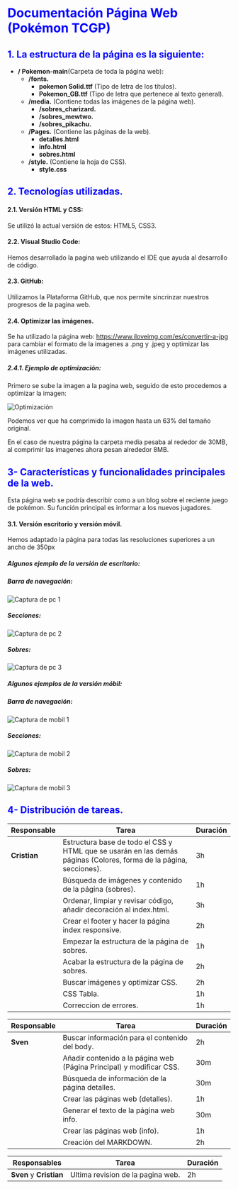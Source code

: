 # <span style="color:blue;">Documentación Página Web (Pokémon TCGP) </span>
## <span style="color:blue;">1. La estructura de la página es la siguiente:</span>

 - **/ Pokemon-main**(Carpeta de toda la página web):  
    - **/fonts.**  
        - **pokemon Solid.ttf** (Tipo de letra de los títulos).  
        - **Pokemon_GB.ttf** (Tipo de letra que pertenece al texto general).  
    - **/media.**  (Contiene todas las imágenes de la página web).  
        - **/sobres_charizard.**
        - **/sobres_mewtwo.**
        - **/sobres_pikachu.**
    - **/Pages.** (Contiene las páginas de la web).
        - **detalles.html**
        - **info.html**
        - **sobres.html**
    - **/style.** (Contiene la hoja de CSS).
        - **style.css**

## <span style="color:blue;">2. Tecnologías utilizadas.</span>

#### 2.1. Versión HTML y CSS:

Se utilizó la actual versión de estos: HTML5, CSS3.

 #### 2.2. Visual Studio Code:
Hemos desarrollado la pagina web utilizando el IDE que ayuda al desarrollo de código.

 #### 2.3. GitHub:
Utilizamos la Plataforma GitHub, que nos permite sincrinzar nuestros progresos de la pagina web.

 #### 2.4. Optimizar las imágenes.
 Se ha utilizado la página web: https://www.iloveimg.com/es/convertir-a-jpg para cambiar el formato de la imagenes a .png y .jpeg y optimizar las imágenes utilizadas.
 
 ##### 2.4.1. Ejemplo de optimización:
 Primero se sube la imagen a la pagina web, seguido de esto procedemos a optimizar la imagen:

 ![Optimización](/media/readme/Ejemplo3.png)

 Podemos ver que ha comprimido la imagen hasta un 63% del tamaño original.
 
 En el caso de nuestra página la carpeta media pesaba al rededor de 30MB, al comprimir las imagenes ahora pesan alrededor 8MB. 

 ## <span style="color:blue;">3- Características y funcionalidades principales de la web.</span>
 Esta página web se podría describir como a un blog sobre el reciente juego de pokémon. Su  función principal es informar a los nuevos jugadores.

#### 3.1. Versión escritorio y versión móvil.

Hemos adaptado la página para todas las resoluciones superiores a un ancho de 350px

 ##### Algunos ejemplo de la versión de escritorio:

 ##### Barra de navegación: 
 ![Captura de pc 1](./media/readme/Captura-PC.PNG)

 ##### Secciones:
 ![Captura de pc 2](./media/readme/Captura-PC2.PNG)


 ##### Sobres:
 ![Captura de pc 3](./media/readme/Captura-PC3.png)
 

 ##### Algunos ejemplos de la versión móbil:
 
 ##### Barra de navegación:
 ![Captura de mobil 1](./media/readme/Captura-Mobil.PNG)

 ##### Secciones: 
 ![Captura de mobil 2](./media/readme/Captura-Mobil2.PNG)

 ##### Sobres:
 ![Captura de mobil 3](./media/readme/Captura-Mobil3.png)

## <span style="color:blue;"> 4- Distribución de tareas.</span>
| **Responsable** | **Tarea**                                                                                 | **Duración** |
|------------------|-------------------------------------------------------------------------------------------|--------------|
| **Cristian**     | Estructura base de todo el CSS y HTML que se usarán en las demás páginas (Colores, forma de la página, secciones). | 3h       |
|                  | Búsqueda de imágenes y contenido de la página (sobres).                                   | 1h           |
|                  | Ordenar, limpiar y revisar código, añadir decoración al index.html.                       | 3h           |
|                  | Crear el footer y hacer la página index responsive.                                       | 2h           |
|                  | Empezar la estructura de la página de sobres.                                             | 1h           |
|                  | Acabar la estructura de la página de sobres.                                              | 2h           |
|                  | Buscar imágenes y optimizar CSS.                                                          | 2h           |
|                  | CSS Tabla.                                                                                | 1h           |
|                  | Correccion de errores.                                                                    | 1h           |

| **Responsable**  | **Tarea**                                                                                 | **Duración** |
|------------------|-------------------------------------------------------------------------------------------|--------------|
| **Sven**         | Buscar información para el contenido del body.                                            | 2h           |
|                  | Añadir contenido a la página web (Página Principal) y modificar CSS.                      | 30m          |
|                  | Búsqueda de información de la página detalles.                                            | 30m          |
|                  | Crear las páginas web (detalles).                                                         | 1h           |
|                  | Generar el texto de la página web info.                                                   | 30m          |
|                  | Crear las páginas web (info).                                                             | 1h           |
|                  | Creación del MARKDOWN.                                                                    | 2h           |

| **Responsables** | **Tarea**                                                                                 | **Duración** |
|------------------|-------------------------------------------------------------------------------------------|--------------|
| **Sven** y **Cristian**| Ultima revision de la pagina web.                                                   |  2h          |